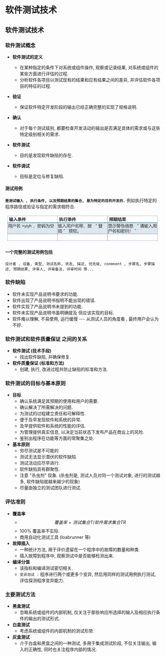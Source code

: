 # 软件测试技术

## 软件测试技术

### 软件测试概念

* **软件测试的定义**
  * 在某种指定的条件下对系统或组件操作, 观察或记录结果, 对系统或组件的某些方面进行评估的过程.
  * 分析软件各项目以测试现有的结果和应有结果之间的差异, 并评估软件各项目的特征的过程.
* **验证**
  * 保证软件特定开发阶段的输出已经正确完整的实现了规格说明.
* **确认**
  * 对于每个测试级别, 都要检查开发活动的输出是否满足具体的需求或与这些特定级别相关的需求.



* **软件测试**
  * 目的是发现软件缺陷的存在.
* **软件调试**
  * 目标是定位与修复缺陷.

#### **测试用例** 

**`是测试输入 , 执行条件, 以及预期结果的集合, 是为特定的目的开发的.`** 例如执行特定的程序路径或验证与指定的需求相符合.

![&#x6D4B;&#x8BD5;&#x7528;&#x4F8B;](../../.gitbook/assets/image%20%28249%29.png)

#### **一个完整的测试用例包括** 

`设计者 , 设备, 类型, 测试名称, 状态, 描述, 优先级, conmnent , 步骤名, 步骤描述, 预期结果, 评审人, 评审备注, 评审时间 等...`



### 软件缺陷

* 软件未实现产品说明书要求的功能.
* 软件出现了产品说明书指明不能出现的错误.
* 软件实现了产品说明书未提到的功能.
* 软件未实现产品说明书虽明确提及 但应该实现的目标.
* 软件难以理解, 不易使用, 运行缓慢 --- 从测试人员的角度看 , 最终用户会认为不好.

### 软件测试和软件质量保证 之间的关系

* **软件测试   \(技术手段\)**
  * 找出软件缺陷, 并确保修复.
* **软件质量保证   \(标准和方法\)**
  * 创建,  执行, 改进过程并防止缺陷的标准和方法.

### 软件测试的目标与基本原则

* **目标**
  * 确认系统满足其预期的使用和用户的需要.
  * 确认解决了所需解决的问题.
  * 为测试的过程建立责任和可解释性.
  * 便于及早发现软件和系统的异常.
  * 及早提供软件和系统的性能的评估.
  * 为管理提供真实信息,  以决定当前状态下发布产品在商业上的风险.
  * 鉴别出程序在功能等方面的常聚集之处.
* **基本原则**
  * 穷尽测试是不可能的
  * 测试无法显示潜伏的软件缺陷.
  * 测试活动应尽早进行.
  * 软件缺陷具有群聚性.
  * 注意 "杀虫剂" 现象.   \(杀虫剂是, 测试人员对同一个测试对象, 进行的测试越多, 软件缺陷就越来越少的现象\)
  * 尽量由独立的测试团队进行测试.

### 评估准则

* **覆盖率**
  * $$覆盖率 = 测试集合T / 软件需求集合 TR $$ 
  * 100% 覆盖率不实际.
  * 商用自动化测试工具  \(loabrunner 等\)
* **故障插入**
  * 一种统计方法, 用于评价遗留在一个程序中的故障的数量和种类.
  * 插入故障到程序中, 观察测试中是否能够检测出来.
* **编译分值**
  * 该指标和编译测试密切相关.
  * `变异测试 :` 程序进行两个或更多个变异, 然后用同样的测试用例执行测试, 评估探测程序变异能力.

### 主要测试方法

* **黑盒测试**
  * 忽略系统或组件的内部机制, 仅关注于那些响应所选择的输入及相应执行条件的输出的测试形式.
* **白盒测试**
  * 考虑系统或组件的内部机制的测试形势.
* **灰盒测试**
  * 介于白盒和黑盒之间的一种测试, 多用于集成测试阶段, 不仅关注输出, 输入的正确性, 同时也关注程序内部的情况.



